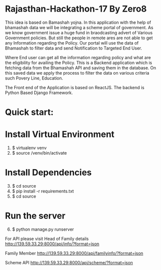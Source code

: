 # Rajasthan-Hackathon-17 By Zero8

This idea is based on Bamashah yojna. In this application with the help of bhamashah data we will be integrating a scheme portal of government. As we know government issue a huge fund in braodcasting advert of Various Government policies. But still the people in remote ares are not able to get any Information regarding the Policy.
Our portal will use the data of Bhamashah to filter data and send Notification to Targeted End User.

Where End user can get all the information regarding policy and what are the eligibility for availing the Policy.
This is a Backend application which is fetching data from the Bhamashah API and saving them in the database. On this saved data we apply the process to filter the data on various criteria such Povery Line, Education.

The Front end of the Application is based on ReactJS. The backend is Python Based Django Framework. 

# Quick start:
# Install Virtual Environment
1) $ virtualenv venv
2) $ source /venv/bin/activate
# Install Dependencies
3) $ cd source
4) $ pip install -r requirements.txt
5) $ cd source
# Run the server
6) $ python manage.py runserver

For API please visit
Head of Family details
http://139.59.33.29:8000/api/info/?format=json

Family Member 
http://139.59.33.29:8000/api/familyinfo/?format=json

Scheme API
http://139.59.33.29:8000/api/scheme/?format=json
